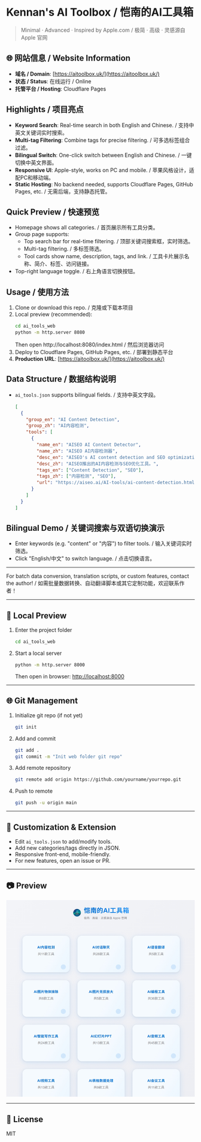 # Kennan's AI Toolbox / 恺南的AI工具箱

> Minimal · Advanced · Inspired by Apple.com / 极简 · 高级 · 灵感源自 Apple 官网

## 🌐 网站信息 / Website Information

- **域名 / Domain**: [https://aitoolbox.uk/](https://aitoolbox.uk/)
- **状态 / Status**: 在线运行 / Online
- **托管平台 / Hosting**: Cloudflare Pages

## Highlights / 项目亮点

- **Keyword Search**: Real-time search in both English and Chinese. / 支持中英文关键词实时搜索。
- **Multi-tag Filtering**: Combine tags for precise filtering. / 可多选标签组合过滤。
- **Bilingual Switch**: One-click switch between English and Chinese. / 一键切换中英文界面。
- **Responsive UI**: Apple-style, works on PC and mobile. / 苹果风格设计，适配PC和移动端。
- **Static Hosting**: No backend needed, supports Cloudflare Pages, GitHub Pages, etc. / 无需后端，支持静态托管。

## Quick Preview / 快速预览

- Homepage shows all categories. / 首页展示所有工具分类。
- Group page supports:
  - Top search bar for real-time filtering. / 顶部关键词搜索框，实时筛选。
  - Multi-tag filtering. / 多标签筛选。
  - Tool cards show name, description, tags, and link. / 工具卡片展示名称、简介、标签、访问链接。
- Top-right language toggle. / 右上角语言切换按钮。

## Usage / 使用方法

1. Clone or download this repo. / 克隆或下载本项目
2. Local preview (recommended):
   ```bash
   cd ai_tools_web
   python -m http.server 8080
   ```
   Then open http://localhost:8080/index.html / 然后浏览器访问
3. Deploy to Cloudflare Pages, GitHub Pages, etc. / 部署到静态平台
4. **Production URL**: [https://aitoolbox.uk/](https://aitoolbox.uk/)

## Data Structure / 数据结构说明

- `ai_tools.json` supports bilingual fields. / 支持中英文字段。
  ```json
  [
    {
      "group_en": "AI Content Detection",
      "group_zh": "AI内容检测",
      "tools": [
        {
          "name_en": "AISEO AI Content Detector",
          "name_zh": "AISEO AI内容检测器",
          "desc_en": "AISEO's AI content detection and SEO optimization tool.",
          "desc_zh": "AISEO推出的AI内容检测与SEO优化工具。",
          "tags_en": ["Content Detection", "SEO"],
          "tags_zh": ["内容检测", "SEO"],
          "url": "https://aiseo.ai/AI-tools/ai-content-detection.html"
        }
      ]
    }
  ]
  ```

## Bilingual Demo / 关键词搜索与双语切换演示

- Enter keywords (e.g. "content" or "内容") to filter tools. / 输入关键词实时筛选。
- Click "English/中文" to switch language. / 点击切换语言。

---

For batch data conversion, translation scripts, or custom features, contact the author! / 如需批量数据转换、自动翻译脚本或其它定制功能，欢迎联系作者！

---

## 🚀 Local Preview

1. Enter the project folder
   ```bash
   cd ai_tools_web
   ```
2. Start a local server
   ```bash
   python -m http.server 8000
   ```
   Then open in browser: [http://localhost:8000](http://localhost:8000)

---

## 🌐 Git Management

1. Initialize git repo (if not yet)
   ```bash
   git init
   ```
2. Add and commit
   ```bash
   git add .
   git commit -m "Init web folder git repo"
   ```
3. Add remote repository
   ```bash
   git remote add origin https://github.com/yourname/yourrepo.git
   ```
4. Push to remote
   ```bash
   git push -u origin main
   ```

---

## 📝 Customization & Extension

- Edit `ai_tools.json` to add/modify tools.
- Add new categories/tags directly in JSON.
- Responsive front-end, mobile-friendly.
- For new features, open an issue or PR.

---

## 📷 Preview

![screenshot](screenshot.png)

---

## 📄 License

MIT
